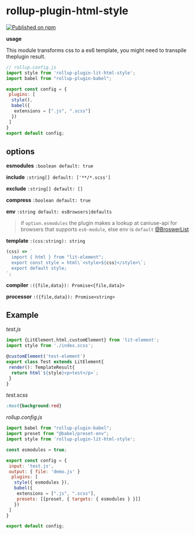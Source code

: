 # rollup-plugin-html-style
[![Published on npm](https://img.shields.io/npm/v/rollup-plugin-lit-html-style.svg)](https://www.npmjs.com/package/rollup-plugin-lit-html-style)

**usage**

This module transforms css to a es6 template, you might need to transpile theplugin result.
```javascript
// rollup.config.js
import style from 'rollup-plugin-lit-html-style';
import babel from "rollup-plugin-babel";

export const config = {
 plugins: [
  style(),
  babel({
   extensions = [".js", ".scss"]
  })
 ]
}
export default config;
```

## options

**esmodules** `:boolean default: true`

**include** `:string[] default: ['**/*.scss']`

**exclude** `:string[] default: []`

**compress** `:boolean default: true`

**env** `:string default: esBrowsers|defaults` 
> if `option.esmodules` the plugin makes a lookup at caniuse-api for browsers that supports `es6-module`, else env is `default` [@BroswerList](https://github.com/browserslist/browserslist#readme)

**template** `:(css:string): string`
```javascript
(css) => `
  import { html } from "lit-element";
  export const style = html\`<style>${css}</style>\`;
  export default style;
`;
```
**compiler** `:({file,data}): Promise<{file,data}>`

**processor** `:({file,data}): Promise<string>`

## Example
*test.js*
```javascript
import {LitElement,html,customElement} from 'lit-element';
import style from './index.scss';

@customElement('test-element')
export class Test extends LitElement{
 render(): TemplateResult{
  return html`${style}<p>test</p>`;
 }
}
```
*test.scss*
```scss
:host{background:red}
```
*rollup.config.js*
```javascript
import babel from "rollup-plugin-babel";
import preset from "@babel/preset-env";
import style from 'rollup-plugin-lit-html-style';

const esmodules = true;

export const config = {
 input: 'test.js',
 output: { file: 'demo.js' }
  plugins: [
   style({ esmodules }),
   babel({
    extensions = [".js", ".scss"],
    presets: [[preset, { targets: { esmodules } }]]
   })
 ]
}

export default config;
```